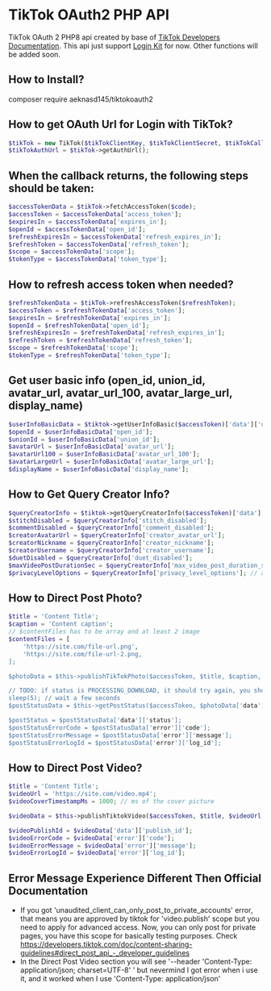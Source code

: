# TikTok OAuth2 PHP API
TikTok OAuth 2 PHP8 api created by base of [TikTok Developers Documentation](https://developers.tiktok.com/).
This api just support [Login Kit](https://developers.tiktok.com/doc/login-kit-web/) for now. Other functions will be added soon.

## How to Install?
composer require aeknasd145/tiktokoauth2

## How to get OAuth Url for Login with TikTok?
```php
$tikTok = new TikTok($tikTokClientKey, $tikTokClientSecret, $tikTokCallbackUrl);
$tikTokAuthUrl = $tikTok->getAuthUrl();
```

## When the callback returns, the following steps should be taken:
```php
$accessTokenData = $tikTok->fetchAccessToken($code);
$accessToken = $accessTokenData['access_token'];
$expiresIn = $accessTokenData['expires_in'];
$openId = $accessTokenData['open_id'];
$refreshExpiresIn = $accessTokenData['refresh_expires_in'];
$refreshToken = $accessTokenData['refresh_token'];
$scope = $accessTokenData['scope'];
$tokenType = $accessTokenData['token_type'];
```

## How to refresh access token when needed?
```php
$refreshTokenData = $tikTok->refreshAccessToken($refreshToken);
$accessToken = $refreshTokenData['access_token'];
$expiresIn = $refreshTokenData['expires_in'];
$openId = $refreshTokenData['open_id'];
$refreshExpiresIn = $refreshTokenData['refresh_expires_in'];
$refreshToken = $refreshTokenData['refresh_token'];
$scope = $refreshTokenData['scope'];
$tokenType = $refreshTokenData['token_type'];
```

## Get user basic info (open_id, union_id, avatar_url, avatar_url_100, avatar_large_url, display_name)
```php
$userInfoBasicData = $tiktok->getUserInfoBasic($accessToken)['data']['user'];
$openId = $userInfoBasicData['open_id'];
$unionId = $userInfoBasicData['union_id'];
$avatarUrl = $userInfoBasicData['avatar_url'];
$avatarUrl100 = $userInfoBasicData['avatar_url_100'];
$avatarLargeUrl = $userInfoBasicData['avatar_large_url'];
$displayName = $userInfoBasicData['display_name'];
```

## How to Get Query Creator Info?
```php
$queryCreatorInfo = $tiktok->getQueryCreatorInfo($accessToken)['data'];
$stitchDisabled = $queryCreatorInfo['stitch_disabled'];
$commentDisabled = $queryCreatorInfo['comment_disabled'];
$creatorAvatarUrl = $queryCreatorInfo['creator_avatar_url'];
$creatorNickname = $queryCreatorInfo['creator_nickname'];
$creatorUsername = $queryCreatorInfo['creator_username'];
$duetDisabled = $queryCreatorInfo['duet_disabled'];
$maxVideoPostDurationSec = $queryCreatorInfo['max_video_post_duration_sec'];
$privacyLevelOptions = $queryCreatorInfo['privacy_level_options']; // array, [0]=> string(18) "PUBLIC_TO_EVERYONE" [1]=> string(21) "MUTUAL_FOLLOW_FRIENDS" [2]=> string(9) "SELF_ONLY" 
```

## How to Direct Post Photo?
```php
$title = 'Content Title';
$caption = 'Content caption';
// $contentFiles has to be array and at least 2 image
$contentFiles = [
    'https://site.com/file-url.png',
    'https://site.com/file-url-2.png,
];

$photoData = $this->publishTikTokPhoto($accessToken, $title, $caption, $contentFiles);

// TODO: if status is PROCESSING_DOWNLOAD, it should try again, you should use sleep and var getPostStatus inside do while
sleep(5); // wait a few seconds
$postStatusData = $this->getPostStatus($accessToken, $photoData['data']['publish_id']);

$postStatus = $postStatusData['data']['status'];
$postStatusErrorCode = $postStatusData['error']['code'];
$postStatusErrorMessage = $postStatusData['error']['message'];
$postStatusErrorLogId = $postStatusData['error']['log_id'];
```

## How to Direct Post Video?
```php
$title = 'Content Title';
$videoUrl = 'https://site.com/video.mp4';
$videoCoverTimestampMs = 1000; // ms of the cover picture

$videoData = $this->publishTiktokVideo($accessToken, $title, $videoUrl, $videoCoverTimestampMs);

$videoPublishId = $videoData['data']['publish_id'];
$videoErrorCode = $videoData['error']['code'];
$videoErrorMessage = $videoData['error']['message'];
$videoErrorLogId = $videoData['error']['log_id'];
```

## Error Message Experience Different Then Official Documentation
- If you got 'unaudited_client_can_only_post_to_private_accounts' error, that means you are approved by tiktok for 'video.publish' scope but you need to apply for advanced access. Now, you can only post for private pages, you have this scope for basically testing purposes. Check https://developers.tiktok.com/doc/content-sharing-guidelines#direct_post_api_-_developer_guidelines
- In the Direct Post Video section you will see '--header 'Content-Type: application/json; charset=UTF-8' \' but nevermind I got error when i use it, and it worked when I use 'Content-Type: application/json'
